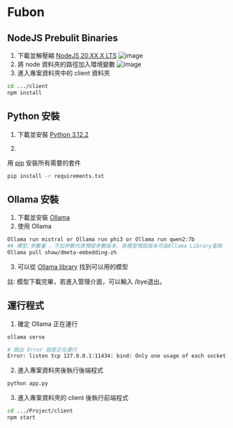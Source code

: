 # Fubon

## NodeJS Prebulit Binaries
1. 下載並解壓縮 [NodeJS 20.XX.X LTS](https://nodejs.org/en/download/current)
![image](https://github.com/valentine620721/BranchAssistant/assets/48355136/9bd680a3-8a6c-42f3-a89d-33f23d72229b)
2. 將 node 資料夾的路徑加入環境變數
![image](https://github.com/valentine620721/BranchAssistant/assets/48355136/152819dc-d2a8-4080-aab0-7a4cea82ed05)
3. 進入專案資料夾中的 client 資料夾
```bash
cd .../client
npm install
```
## Python 安裝

1. 下載並安裝 [Python 3.12.2](https://www.python.org/downloads/release/python-3122/)

2. 
用 [pip](https://pip.pypa.io/en/stable/) 安裝所有需要的套件 
```bash
pip install -r requirements.txt
```
## Ollama 安裝
1. 下載並安裝 [Ollama](https://ollama.com/download)
2. 使用 Ollama
```bash
Ollama run mistral or Ollama run phi3 or Ollama run qwen2:7b
## 模型:參數量 ，不加參數代表預設參數版本，各模型預設版本可由Ollama Library查詢
Ollama pull shaw/dmeta-embedding-zh
```
3. 可以從 [Ollama library](https://ollama.com/library) 找到可以用的模型

註: 模型下載完畢，若進入管理介面，可以輸入 /bye退出。
## 運行程式
1. 確定 Ollama 正在運行
```bash
ollama serve

# 跳出 Error 就是正在運行
Error: listen tcp 127.0.0.1:11434: bind: Only one usage of each socket address (protocol/network address/port) is normally permitted.
```
2. 進入專案資料夾後執行後端程式

```bash
python app.py
```

3. 進入專案資料夾的 client 後執行前端程式

```bash
cd .../Project/client
npm start
```
